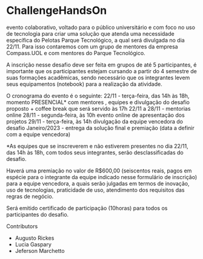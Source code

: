 # ChallengeHandsOn
 evento colaborativo, voltado para o público universitário e com foco no uso de tecnologia para criar uma solução que atenda uma necessidade específica do Pelotas Parque Tecnológico, a qual será divulgada no dia 22/11. Para isso contaremos com um grupo de mentores da empresa Compass.UOL e com mentores do Parque Tecnológico.

A inscrição nesse desafio deve ser feita em grupos de até 5 participantes, é importante que os participantes estejam cursando a partir do 4 semestre de suas formações acadêmicas, sendo necessário que os integrantes levem seus equipamentos (notebook) para a realização da atividade.

O cronograma do evento é o seguinte:
22/11 - terça-feira, das 14h às 18h, momento PRESENCIAL* com mentores , equipes e divulgação do desafio proposto + coffee break que será servido às 17h
22/11 a 28/11 - mentorias online 
28/11 - segunda-feira, às 10h evento online de apresentação dos projetos 
29/11 - terça-feira, às 14h divulgação da equipe vencedora do desafio 
Janeiro/2023 - entrega da solução final e premiação (data a definir com a equipe vencedora)

*As equipes que se inscreverem e não estiverem presentes no dia 22/11, das 14h às 18h, com todos seus integrantes, serão desclassificadas do desafio.

Haverá uma premiação no valor de R$600,00 (seiscentos reais, pagos em espécie para o integrante da equipe indicado nesse formulário de inscrição) para a equipe vencedora, a quais serão julgadas em termos de inovação, uso de tecnologias, praticidade de uso, atendimento dos requisitos das regras de negócio.

Será emitido certificado de participação (10horas) para todos os participantes do desafio.


Contributors

- Augusto Rickes
- Lucia Gaspary
- Jeferson Marchetto


